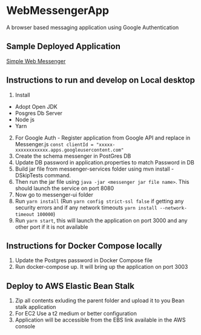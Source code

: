 # WebMessengerApp

A browser based messaging application using Google Authentication

## Sample Deployed Application

[Simple Web Messenger](https://simplewebmessenger.herokuapp.com/)

## Instructions to run and develop on Local desktop

1. Install

- Adopt Open JDK
- Posgres Db Server
- Node js
- Yarn

2. For Google Auth - Register application from Google API and replace in Messenger.js
   `const clientId = "xxxxx-xxxxxxxxxxxx.apps.googleusercontent.com"`
3. Create the schema messenger in PostGres DB
4. Update DB password in application.properties to match Password in DB
5. Build jar file from messenger-services folder using mvn install -DSkipTests command.
6. Then run the jar file using `java -jar <messenger jar file name>`. This should launch the service on port 8080
7. Now go to messenger-ui folder
8. Run `yarn install` (Run `yarn config strict-ssl false` if getting any security errors and if any network timeouts `yarn install --network-timeout 100000`)
9. Run `yarn start`, this will launch the application on port 3000 and any other port if it is not available

## Instructions for Docker Compose locally

1. Update the Postgres password in Docker Compose file
2. Run docker-compose up. It will bring up the application on port 3003

## Deploy to AWS Elastic Bean Stalk

1. Zip all contents exluding the parent folder and upload it to you Bean stalk application
2. For EC2 Use a t2 medium or better configuration
3. Application will be accessible from the EBS link available in the AWS console
